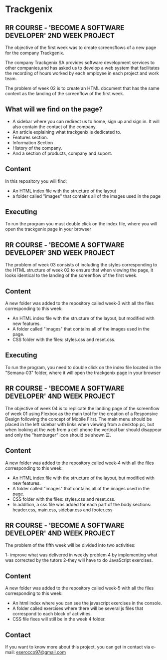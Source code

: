 # Trackgenix
## RR COURSE - 'BECOME A SOFTWARE DEVELOPER' 2ND WEEK PROJECT

The objective of the first week was to create screensflows of a new page for the company Trackgenix.

The company Trackgenix SA provides software development services to other companies,and has asked us to develop a web system that facilitates the recording of hours worked by each employee in each project and work team.

The problem of week 02 is to create an HTML document that has the same content as the landing of the screenflow of the first week.

## What will we find on the page?
- A sidebar where you can redirect us to home, sign up and sign in. It will also contain the contact of the company.
- An article explaining what trackgenix is dedicated to.
- Features section.
- Information Section
- History of the company. 
- And a section of products, company and suport.

## Content
In this repository you will find:

- An HTML index file with the structure of the layout
- a folder called "images" that contains all of the images used in the page

## Executing

To run the program you must double click on the index file, where you will open the trackgenix page in your browser


## RR COURSE - 'BECOME A SOFTWARE DEVELOPER' 3ND WEEK PROJECT

The problem of week 03 consists of including the styles corresponding to the HTML structure of week 02 to ensure that when viewing the page, it looks identical to the landing of the screenflow of the first week.

## Content
A new folder was added to the repository called week-3 with all the files corresponding to this week:
- An HTML index file with the structure of the layout, but modified with new features.
- A folder called "images" that contains all of the images used in the page.
- CSS folder with the files: styles.css and reset.css.


## Executing

To run the program, you need to double click on the index file located in the "Semana-03" folder, where it will open the trackgenix page in your browser

## RR COURSE - 'BECOME A SOFTWARE DEVELOPER' 4ND WEEK PROJECT

The objective of week 04 is to replicate the landing page of the screenflow of week 01 using Flexbox as the main tool for the creation of a Responsive Design following the concept of Mobile First. The main menu should be placed in the left sidebar with links when viewing from a desktop pc, but when looking at the web from a cell phone the vertical bar should disappear and only the “hamburger” icon should be shown ☰.

## Content
A new folder was added to the repository called week-4 with all the files corresponding to this week:
- An HTML index file with the structure of the layout, but modified with new features.
- A folder called "images" that contains all of the images used in the page.
- CSS folder with the files: styles.css and reset.css.
- In addition, a css file was added for each part of the body sections: header.css, main.css, sidebar.css and footer.css

## RR COURSE - 'BECOME A SOFTWARE DEVELOPER' 4ND WEEK PROJECT

The problem of the fifth week will be divided into two activities:

1- improve what was delivered in weekly problem 4 by implementing what was corrected by the tutors
2-they will have to do JavaScript exercises.

## Content
A new folder was added to the repository called week-5 with all the files corresponding to this week:
- An html index where you can see the javascript exercises in the console.
- A folder called exercises where there will be several js files that correspond to each block of activities.
- CSS file fixes will still be in the week 4 folder.

## Contact
If you want to know more about this project, you can get in contact via e-mail: eserocco97@gmail.com